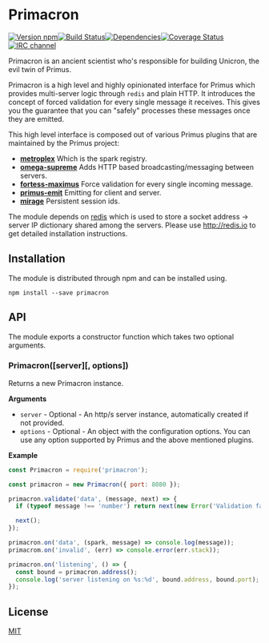 # Primacron

[![Version npm](https://img.shields.io/npm/v/primacron.svg?style=flat-square)](http://browsenpm.org/package/primacron)[![Build Status](https://img.shields.io/github/workflow/status/primus/primacron/CI/master?label=CI&style=flat-square)](https://github.com/primus/primacron/actions?query=workflow%3ACI+branch%3Amaster)[![Dependencies](https://img.shields.io/david/primus/primacron.svg?style=flat-square)](https://david-dm.org/primus/primacron)[![Coverage Status](https://img.shields.io/coveralls/primus/primacron/master.svg?style=flat-square)](https://coveralls.io/r/primus/primacron?branch=master)[![IRC channel](https://img.shields.io/badge/IRC-irc.freenode.net%23primus-00a8ff.svg?style=flat-square)](https://webchat.freenode.net/?channels=primus)

Primacron is an ancient scientist who's responsible for building Unicron, the
evil twin of Primus.

Primacron is a high level and highly opinionated interface for Primus which
provides multi-server logic through `redis` and plain HTTP. It introduces the
concept of forced validation for every single message it receives. This gives
you the guarantee that you can "safely" processes these messages once they are
emitted.

This high level interface is composed out of various Primus plugins that are
maintained by the Primus project:

- **[metroplex](https://github.com/primus/metroplex)** Which is the spark
  registry.
- **[omega-supreme](https://github.com/primus/omega-supreme)** Adds HTTP based
  broadcasting/messaging between servers.
- **[fortess-maximus](https://github.com/primus/fortress-maximus)** Force
  validation for every single incoming message.
- **[primus-emit](https://github.com/primus/emit)** Emitting for client and
  server.
- **[mirage](https://github.com/primus/mirage)** Persistent session ids.

The module depends on [redis](http://redis.io) which is used to store a
socket address -> server IP dictionary shared among the servers. Please use
http://redis.io to get detailed installation instructions.

## Installation

The module is distributed through npm and can be installed using.

```
npm install --save primacron
```

## API

The module exports a constructor function which takes two optional arguments.

### Primacron([server][, options])

Returns a new Primacron instance.

**Arguments**

- `server` - Optional - An http/s server instance, automatically created if not
  provided.
- `options` - Optional - An object with the configuration options. You can use
  any option supported by Primus and the above mentioned plugins.

**Example**

```js
const Primacron = require('primacron');

const primacron = new Primacron({ port: 8080 });

primacron.validate('data', (message, next) => {
  if (typeof message !== 'number') return next(new Error('Validation failed'));

  next();
});

primacron.on('data', (spark, message) => console.log(message));
primacrom.on('invalid', (err) => console.error(err.stack));

primacron.on('listening', () => {
  const bound = primacron.address();
  console.log('server listening on %s:%d', bound.address, bound.port);
});
```

## License

[MIT](LICENSE)
